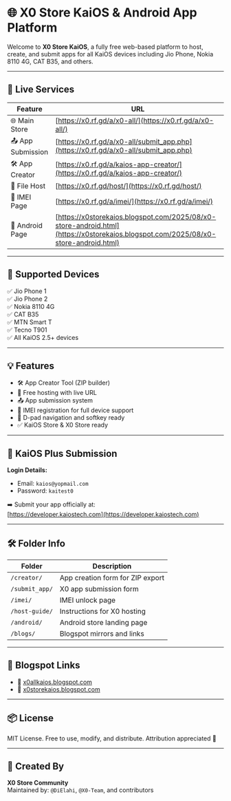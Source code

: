 # 🌐 X0 Store KaiOS & Android App Platform

Welcome to **X0 Store KaiOS**, a fully free web-based platform to host, create, and submit apps for all KaiOS devices including Jio Phone, Nokia 8110 4G, CAT B35, and others.

---

## 🔗 Live Services

| Feature       | URL |
|---------------|-----|
| 🌐 Main Store | [https://x0.rf.gd/a/x0-all/](https://x0.rf.gd/a/x0-all/) |
| 📤 App Submission | [https://x0.rf.gd/a/x0-all/submit_app.php](https://x0.rf.gd/a/x0-all/submit_app.php) |
| 🛠️ App Creator | [https://x0.rf.gd/a/kaios-app-creator/](https://x0.rf.gd/a/kaios-app-creator/) |
| 📁 File Host | [https://x0.rf.gd/host/](https://x0.rf.gd/host/) |
| 📱 IMEI Page | [https://x0.rf.gd/a/imei/](https://x0.rf.gd/a/imei/) |
| 📱 Android Page | [https://x0storekaios.blogspot.com/2025/08/x0-store-android.html](https://x0storekaios.blogspot.com/2025/08/x0-store-android.html) |

---

## 📱 Supported Devices

✅ Jio Phone 1  
✅ Jio Phone 2  
✅ Nokia 8110 4G  
✅ CAT B35  
✅ MTN Smart T  
✅ Tecno T901  
✅ All KaiOS 2.5+ devices

---

## 💡 Features

- 🛠️ App Creator Tool (ZIP builder)
- 📁 Free hosting with live URL
- 📤 App submission system
- 🎯 IMEI registration for full device support
- 🧭 D-pad navigation and softkey ready
- ✅ KaiOS Store & X0 Store ready

---

## 🔐 KaiOS Plus Submission

**Login Details:**  
- Email: `kaios@yopmail.com`  
- Password: `kaitest0`

➡️ Submit your app officially at:  
[https://developer.kaiostech.com](https://developer.kaiostech.com)

---

## 🛠️ Folder Info

| Folder | Description |
|--------|-------------|
| `/creator/` | App creation form for ZIP export |
| `/submit_app/` | X0 app submission form |
| `/imei/` | IMEI unlock page |
| `/host-guide/` | Instructions for X0 hosting |
| `/android/` | Android store landing page |
| `/blogs/` | Blogspot mirrors and links |

---

## 📢 Blogspot Links

- 🔗 [x0allkaios.blogspot.com](https://x0allkaios.blogspot.com)
- 🔗 [x0storekaios.blogspot.com](https://x0storekaios.blogspot.com)

---

## 📦 License

MIT License. Free to use, modify, and distribute. Attribution appreciated 🙏

---

## 🌟 Created By
**X0 Store Community**  
Maintained by: `@DiElahi`, `@X0-Team`, and contributors

